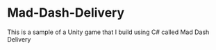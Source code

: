 # Mad-Dash-Delivery
This is a sample of a Unity game that I build using C# called Mad Dash Delivery
